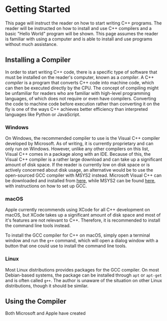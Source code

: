 # Getting Started

This page will instruct the reader on how to start writing C++ programs. The reader will be instructed on how to install and use C++ compilers and a basic "Hello World" program will be shown. This page assumes the reader is familiar with using a computer and is able to install and use programs without much assistance.

## Installing a Compiler

In order to start writing C++ code, there is a specific type of software that must be installed on the reader's computer, known as a _compiler_. A C++ _compiler_ is a program that converts C++ code into machine code, which can then be executed directly by the CPU. The concept of compiling might be unfamiliar for readers who are familiar with high-level programming languages, of which does not require or even have compilers. Converting the code to machine code before execution rather than converting it on the fly is one of the ways C++ achieves better efficiency than interpreted languages like Python or JavaScript.

### Windows

On Windows, the recommended compiler to use is the Visual C++ compiler developed by Microsoft. As of writing, it is currently proprietary and can only run on Windows. However, unlike any other compilers on this list, Visual C++ comes in a package along with an IDE. Because of this, the Visual C++ compiler is a rather large download and can take up a significant amount of disk space. If the reader is currently low on disk space or is actively concerned about disk usage, an alternative would be to use the open-sourced GCC compiler with MSYS2 instead. Microsoft Visual C++ can be downloaded and installed from [here](https://visualstudio.microsoft.com/), while MSYS2 can be found [here](https://www.msys2.org/), with instructions on how to set up GCC.

### macOS

Apple currently recommends using XCode for all C++ development on macOS, but XCode takes up a significant amount of disk space and most of it's features are not relevant to C++. Therefore, it is recommended to install the command line tools instead.

To install the GCC compiler for C++ on macOS, simply open a terminal window and run the `g++` command, which will open a dialog window with a button that one could use to install the command line tools.

### Linux

Most Linux distributions provides packages for the GCC compiler. On most Debian-based systems, the package can be installed through `apt` or `apt-get` and is often called `g++`. The author is unaware of the situation on other Linux distributions, though it should be similar.

## Using the Compiler

Both Microsoft and Apple have created 
